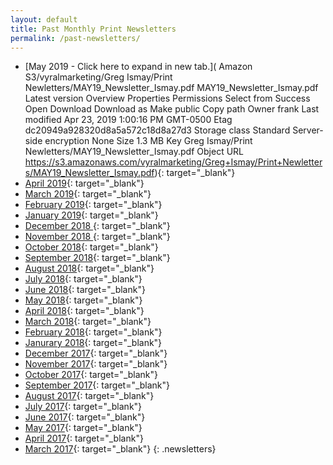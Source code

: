 ```yaml
---
layout: default
title: Past Monthly Print Newsletters
permalink: /past-newsletters/
---
```


* [May 2019 - Click here to expand in new tab.]( Amazon S3/vyralmarketing/Greg Ismay/Print Newletters/MAY19_Newsletter_Ismay.pdf MAY19_Newsletter_Ismay.pdf Latest version  Overview Properties Permissions Select from Success Open Download Download as Make public Copy path  Owner frank Last modified Apr 23, 2019 1:00:16 PM GMT-0500 Etag dc20949a928320d8a5a572c18d8a27d3 Storage class Standard Server-side encryption None Size 1.3 MB Key Greg Ismay/Print Newletters/MAY19_Newsletter_Ismay.pdf Object URL https://s3.amazonaws.com/vyralmarketing/Greg+Ismay/Print+Newletters/MAY19_Newsletter_Ismay.pdf){: target="_blank"}
* [April 2019](https://s3.amazonaws.com/vyralmarketing/Greg+Ismay/Print+Newletters/APR19_Newsletter_Ismay2.pdf){: target="_blank"}
* [March 2019](https://s3.amazonaws.com/vyralmarketing/Greg+Ismay/Print+Newletters/MAR19_Newsletter_Ismay.pdf){: target="_blank"}
* [February 2019](https://s3.amazonaws.com/vyralmarketing/Greg+Ismay/Print+Newletters/FEB19_Newsletter_Ismay5.pdf){: target="_blank"}
* [January 2019](https://s3.amazonaws.com/vyralmarketing/Greg+Ismay/Print+Newletters/JAN19_Newsletter_Ismay2.pdf){: target="_blank"}
* [December 2018 ](https://s3.amazonaws.com/vyralmarketing/Greg+Ismay/Print+Newletters/DEC18_Newsletter3_Ismay.pdf){: target="_blank"}
* [November 2018 ](https://s3.amazonaws.com/vyralmarketing/Greg+Ismay/Print+Newletters/NOV18_Newsletter_Ismay.pdf){: target="_blank"}
* [October 2018](https://s3.amazonaws.com/vyralmarketing/Greg+Ismay/Print+Newletters/OCT18_Newsletter_Ismay+(1).pdf){: target="_blank"}
* [September 2018](https://s3.amazonaws.com/vyralmarketing/Greg+Ismay/Print+Newletters/SEPT18_Newsletter_Ismay.pdf){: target="_blank"}
* [August 2018](https://s3.amazonaws.com/vyralmarketing/Greg+Ismay/Print+Newletters/AUG18_Newsletter_Ismay.pdf){: target="_blank"}
* [July 2018](https://s3.amazonaws.com/vyralmarketing/Greg+Ismay/Print+Newletters/JUL18_Newsletter_Ismay+(1).pdf){: target="_blank"}
* [June 2018](https://s3.amazonaws.com/vyralmarketing/Greg+Ismay/Print+Newletters/JUN18_Newsletter_Ismay.pdf){: target="_blank"}
* [May 2018](https://s3.amazonaws.com/vyralmarketing/Greg+Ismay/Print+Newletters/MAY18_Newsletter_Ismay.pdf){: target="_blank"}
* [April 2018](https://s3.amazonaws.com/vyralmarketing/Greg+Ismay/Print+Newletters/APR18_Newsletter_Ismay.pdf){: target="_blank"}
* [March 2018](https://s3.amazonaws.com/vyralmarketing/Greg+Ismay/Print+Newletters/March18_Newsletter_Ismay.pdf){: target="_blank"}
* [February 2018](https://s3.amazonaws.com/vyralmarketing/Greg+Ismay/Print+Newletters/FEB18_Newsletter_Ismay.pdf){: target="_blank"}
* [Janurary 2018](https://s3.amazonaws.com/vyralmarketing/Greg+Ismay/Print+Newletters/JAN18_Newsletter_Ismay.pub.pdf){: target="_blank"}
* [December 2017](https://s3.amazonaws.com/vyralmarketing/Greg+Ismay/Print+Newletters/DEC17_Newsletter_Ismay.pdf){: target="_blank"}
* [November 2017](https://s3.amazonaws.com/vyralmarketing/Greg+Ismay/Print+Newletters/NOV17_Newsletter_Ismay.pdf){: target="_blank"}
* [October 2017](https://s3.amazonaws.com/vyralmarketing/Greg+Ismay/Print+Newletters/OCT17_Newsletter_Ismay.pdf){: target="_blank"}
* [September 2017](https://s3.amazonaws.com/vyralmarketing/Greg+Ismay/Print+Newletters/SEPT17_Newsletter_Ismay.pdf){: target="_blank"}
* [August 2017](https://s3.amazonaws.com/vyralmarketing/Greg+Ismay/Print+Newletters/AUG17_Newsletter_Ismay.pdf){: target="_blank"}
* [July 2017](https://s3.amazonaws.com/vyralmarketing/Greg+Ismay/Print+Newletters/JULY17_Newsletter_Ismay.pdf){: target="_blank"}
* [June 2017](https://s3.amazonaws.com/vyralmarketing/Greg+Ismay/Print+Newletters/JUNE17_Newsletter_Ismay.pdf){: target="_blank"}
* [May 2017](https://s3.amazonaws.com/vyralmarketing/Greg+Ismay/Print+Newletters/MAY17_Newsletter_Ismay.pdf){: target="_blank"}
* [April 2017](https://s3.amazonaws.com/vyralmarketing/Greg+Ismay/Print+Newletters/APR17_Newsletter_Ismay.pdf){: target="_blank"}
* [March 2017](https://s3.amazonaws.com/vyralmarketing/Greg+Ismay/Print+Newletters/MAR17_Newsletter_Ismay.pdf){: target="_blank"}
{: .newsletters}